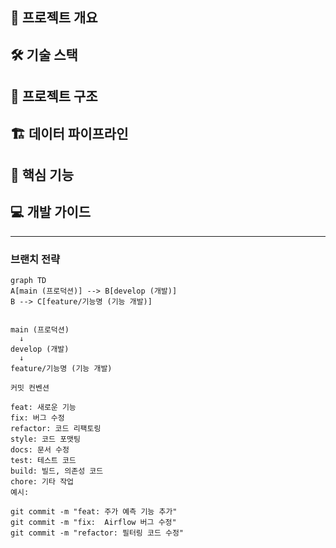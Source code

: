 ## 🎯 프로젝트 개요
## 🛠 기술 스택
## 📁 프로젝트 구조
## 🏗 데이터 파이프라인
## 🚀 핵심 기능
## 💻 개발 가이드

---

### 브랜치 전략

```mermaid
graph TD
A[main (프로덕션)] --> B[develop (개발)]
B --> C[feature/기능명 (기능 개발)]


main (프로덕션)
  ↓
develop (개발)
  ↓
feature/기능명 (기능 개발)

커밋 컨벤션

feat: 새로운 기능
fix: 버그 수정
refactor: 코드 리팩토링
style: 코드 포맷팅
docs: 문서 수정
test: 테스트 코드
build: 빌드, 의존성 코드
chore: 기타 작업
예시:

git commit -m "feat: 주가 예측 기능 추가"
git commit -m "fix:  Airflow 버그 수정"
git commit -m "refactor: 필터링 코드 수정"

